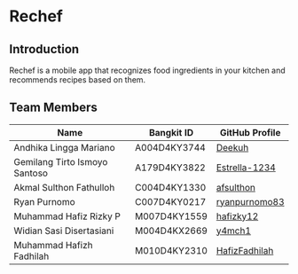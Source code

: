 # Rechef

## Introduction

Rechef is a mobile app that recognizes food ingredients in your kitchen and recommends recipes based on them.

## Team Members

| Name                            | Bangkit ID   | GitHub Profile                                      |
| -------------------------       | -----------  | --------------------------------------------------- |
| Andhika Lingga Mariano          | A004D4KY3744 | [Deekuh](https://github.com/Deekuh)                 |
| Gemilang Tirto Ismoyo Santoso   | A179D4KY3822 | [Estrella-1234](https://github.com/Estrella-1234)   |
| Akmal Sulthon Fathulloh         | C004D4KY1330 | [afsulthon](https://github.com/afsulthon)           |
| Ryan Purnomo                    | C007D4KY0217 | [ryanpurnomo83](https://github.com/ryanpurnomo83)   |
| Muhammad Hafiz Rizky P          | M007D4KY1559 | [hafizky12](https://github.com/hafizky12)           |
| Widian Sasi Disertasiani        | M004D4KX2669 | [y4mch1](https://github.com/y4mch1)                 |
| Muhammad Hafizh Fadhilah        | M010D4KY2310 | [HafizFadhilah](https://github.com/HafizFadhilah)   |